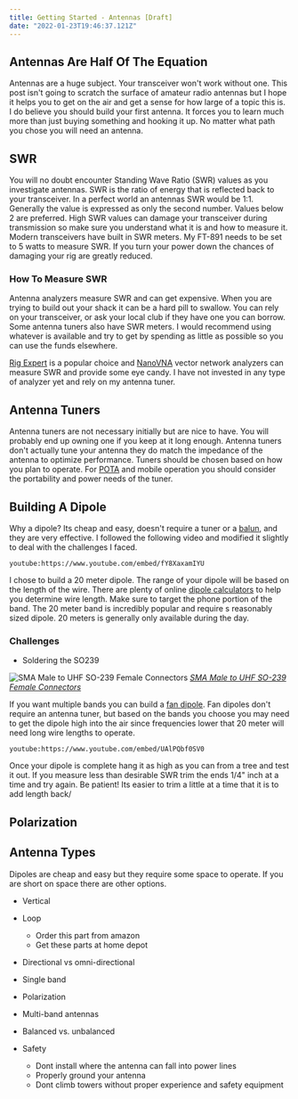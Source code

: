 ```yaml
---
title: Getting Started - Antennas [Draft]
date: "2022-01-23T19:46:37.121Z"
---
```


<!-- Getting Started Series                                   
:---------------------------------------
[Get On The Air](./get-on-the-air)
[Radios](./radios)
[Antennas](./antennas)
[Operating](./operating) -->

## Antennas Are Half Of The Equation
Antennas are a huge subject. Your transceiver won't work without one. This post isn't going to scratch the surface of amateur radio antennas but I hope it helps you to get on the air and get a sense for how large of a topic this is. I do believe you should build your first antenna. It forces you to learn much more than just buying something and hooking it up. No matter what path you chose you will need an antenna.

## SWR
You will no doubt encounter Standing Wave Ratio (SWR) values as you investigate antennas. SWR is the ratio of energy that is reflected back to your transceiver. In a perfect world an antennas SWR would be 1:1. Generally the value is expressed as only the second number. Values below 2 are preferred. High SWR values can damage your transceiver during transmission so make sure you understand what it is and how to measure it. Modern transceivers have built in SWR meters. My FT-891 needs to be set to 5 watts to measure SWR. If you turn your power down the chances of damaging your rig are greatly reduced.

### How To Measure SWR
Antenna analyzers measure SWR and can get expensive. When you are trying to build out your shack it can be a hard pill to swallow. You can rely on your transceiver, or ask your local club if they have one you can borrow. Some antenna tuners also have SWR meters. I would recommend using whatever is available and try to get by spending as little as possible so you can use the funds elsewhere.

[Rig Expert](https://www.dxengineering.com/search/brand/rigexpert?SortBy=Default&SortOrder=Ascending&keyword=rigexpert&kr=rigexpert) is a popular choice and [NanoVNA](https://www.amazon.com/%E3%80%90Upgraded%E3%80%91AURSINC-Analyzer-Measuring-Parameters-Standing/dp/B07Z5VY7B6/?_encoding=UTF8&pd_rd_w=hsEhU&pf_rd_p=29505bbf-38bd-47ef-8224-a5dd0cda2bae&pf_rd_r=3D63BW5WDY265FXJGR0V&pd_rd_r=d6f40eed-0d0e-4621-92e8-b979b0b8a087&pd_rd_wg=xCiCF&ref_=pd_gw_ci_mcx_mr_hp_atf_m) vector network analyzers can measure SWR and provide some eye candy. I have not invested in any type of analyzer yet and rely on my antenna tuner.
## Antenna Tuners
Antenna tuners are not necessary initially but are nice to have. You will probably end up owning one if you keep at it long enough. Antenna tuners don't actually tune your antenna they do match the impedance of the antenna to optimize performance. Tuners should be chosen based on how you plan to operate. For [POTA](https://parksontheair.com/) and mobile operation you should consider the portability and power needs of the tuner. 

## Building A Dipole
Why a dipole? Its cheap and easy, doesn't require a tuner or a [balun](https://en.wikipedia.org/wiki/Balun), and they are very effective. I followed the following video and modified it slightly to deal with the challenges I faced.

`youtube:https://www.youtube.com/embed/fY8XaxamIYU`

I chose to build a 20 meter dipole. The range of your dipole will be based on the length of the wire. There are plenty of online [dipole calculators](http://www.westmountainradio.com/antenna_calculator.php) to help you determine wire length. Make sure to target the phone portion of the band. The 20 meter band is incredibly popular and require s reasonably sized dipole. 20 meters is generally only available during the day.
### Challenges
- Soldering the SO239

![SMA Male to UHF SO-239 Female Connectors](./IMG_9306.png)
<span style="color:gray">*[SMA Male to UHF SO-239 Female Connectors](https://www.amazon.com/gp/product/B00COW5E3A/ref=ppx_yo_dt_b_asin_title_o03_s00?ie=UTF8&psc=1)*</span>

If you want multiple bands you can build a [fan dipole](https://www.hamuniverse.com/multidipole.html). Fan dipoles don't require an antenna tuner, but based on the bands you choose you may need to get the dipole high into the air since frequencies lower that 20 meter will need long wire lengths to operate.

`youtube:https://www.youtube.com/embed/UAlPQbf0SV0`

Once your dipole is complete hang it as high as you can from a tree and test it out. If you measure less than desirable SWR trim the ends 1/4" inch at a time and try again. Be patient! Its easier to trim a little at a time that it is to add length back/

## Polarization

## Antenna Types
Dipoles are cheap and easy but they require some space to operate. If you are short on space there are other options.
- Vertical
- Loop



	- Order this part from amazon
	- Get these parts at home depot
- Directional vs omni-directional
- Single band
- Polarization
- Multi-band antennas
- Balanced vs. unbalanced
- Safety
	- Dont install where the antenna can fall into power lines
	- Properly ground your antenna
	- Dont climb towers without proper experience and safety equipment
